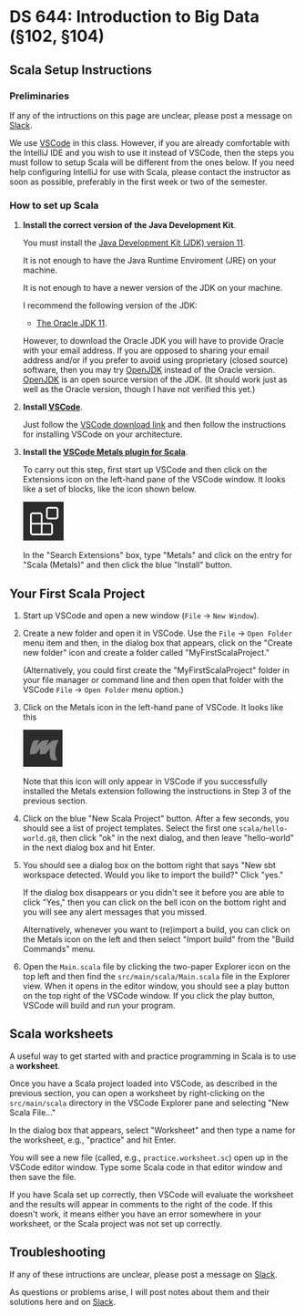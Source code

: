 # DS 644: Introduction to Big Data (§102, §104)

## Scala Setup Instructions

### Preliminaries

If any of the intructions on this page are unclear, please post a message on [Slack][].

We use [VSCode][] in this class.  However, if you are already comfortable with the IntelliJ IDE and you wish to use it instead of VSCode,  then the steps you must follow to setup Scala will be different from the ones below.  If you need help configuring IntelliJ for use with Scala, please contact the instructor as soon as possible, preferably in the first week or two of the semester.


### How to set up Scala

1.  **Install the correct version of the Java Development Kit**.

    You must install the [Java Development Kit (JDK) version 11](https://www.oracle.com/java/technologies/javase-jdk11-downloads.html).

    It is not enough to have the Java Runtime Enviroment (JRE) on your machine.

    It is not enough to have a newer version of the JDK on your machine.

    I recommend the following version of the JDK:

    + [The Oracle JDK 11](https://www.oracle.com/java/technologies/javase-jdk11-downloads.html).

    However, to download the Oracle JDK you will have to provide Oracle with your email address.  If you are opposed to sharing your email address and/or if you prefer to avoid using proprietary (closed source) software, then you may try [OpenJDK](https://adoptium.net/temurin/releases/?version=11) instead of the Oracle version.  [OpenJDK](https://adoptium.net/temurin/releases/?version=11) is an open source version of the JDK.  (It should work just as well as the Oracle version, though I have not verified this yet.)

2.  **Install [VSCode](https://code.visualstudio.com/download)**.

    Just follow the [VSCode download link](https://code.visualstudio.com/download) and then follow the instructions for installing VSCode on your architecture.

3.  **Install the [VSCode Metals plugin for Scala](https://scalameta.org/metals/)**.

    To carry out this step, first start up VSCode and then click on the Extensions icon on the left-hand pane of the VSCode window.  It looks like a set of blocks, like the icon shown below.

    ![Extensions](../img/Extensions.png)

    In the "Search Extensions" box, type "Metals" and click on the entry for "Scala (Metals)" and then click the blue "Install" button.

## Your First Scala Project

1.  Start up VSCode and open a new window (`File` -> `New Window`).

2.  Create a new folder and open it in VSCode.  Use the `File` -> `Open Folder` menu item and then, in the dialog box that appears, click on the "Create new folder" icon and create a folder called "MyFirstScalaProject."

    (Alternatively, you could first create the "MyFirstScalaProject" folder in your file manager or command line and then open that folder with the VSCode `File` -> `Open Folder` menu option.)

3.  Click on the Metals icon in the left-hand pane of VSCode. It looks like this

    ![Metals](../img/Metals-icon.png)

    Note that this icon will only appear in VSCode if you successfully installed the Metals extension following the instructions in Step 3 of the previous section.

4.  Click on the blue "New Scala Project" button.  After a few seconds, you should see a list of project templates.  Select the first one `scala/hello-world.g8`, then click "ok" in the next dialog, and then leave "hello-world" in the next dialog box and hit Enter.

5.  You should see a dialog box on the bottom right that says "New sbt workspace detected. Would you like to import the build?"  Click "yes."

    If the dialog box disappears or you didn't see it before you are able to click "Yes," then you can click on the bell icon on the bottom right and you will see any alert messages that you missed.

    Alternatively, whenever you want to (re)import a build, you can click on the Metals icon on the left and then select "Import build" from the "Build Commands" menu.

6.  Open the `Main.scala` file by clicking the two-paper Explorer icon on the top left and then find the `src/main/scala/Main.scala` file in the Explorer view.  When it opens in the editor window, you should see a play button on the top right of the VSCode window.  If you click the play button, VSCode will build and run your program.


## Scala worksheets

A useful way to get started with and practice programming in Scala is to use a **worksheet**.

Once you have a Scala project loaded into VSCode, as described in the previous section, you can open a worksheet by right-clicking on the `src/main/scala` directory in the VSCode Explorer pane and selecting "New Scala File..."

In the dialog box that appears, select "Worksheet" and then type a name for the worksheet, e.g., "practice" and hit Enter.

You will see a new file (called, e.g., `practice.worksheet.sc`) open up in the VSCode editor window.  Type some Scala code in that editor window and then save the file.

If you have Scala set up correctly, then VSCode will evaluate the worksheet and the results will appear in comments to the right of the code.  If this doesn't work, it means either you have an error somewhere in your worksheet, or the Scala project was not set up correctly.

## Troubleshooting

If any of these intructions are unclear, please post a message on [Slack][].

As questions or problems arise, I will post notes about them and their solutions here and on [Slack][].


[Slack]: https://join.slack.com/t/ds644-bigdata/shared_invite/zt-1mriemcs6-kWEkz0rGCBNutfP79UWkLQ


[VSCode]: https://code.visualstudio.com
